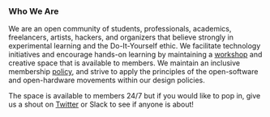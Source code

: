 
### Who We Are
We are an open community of students, professionals, academics, freelancers, artists, hackers, and organizers that believe strongly in experimental learning and the Do-It-Yourself ethic. We facilitate technology initiatives and encourage hands-on learning by maintaining a [workshop](/about/facility) and creative space that is available to members. We maintain an inclusive membership [policy](/about/rules_and_policies), and strive to apply the principles of the open-software and open-hardware movements within our design policies.

The space is available to members 24/7 but if you would like to pop in, give us a shout on [Twitter](https://twitter.com/farsetlabs) or Slack to see if anyone is about!
